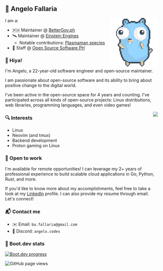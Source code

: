 ## 💚 Angelo Fallaria

<img width=160px align="right" src="https://raw.githubusercontent.com/angelofallars/angelofallars/refs/heads/main/dancing-gopher.gif">

I am a:

* 🇵🇭 Maintainer @ [BetterGov.ph](https://bettergov.ph/)
* 🛰️ Maintainer @ [Einstein Engines](https://github.com/Simple-Station/Einstein-Engines)
  * Notable contributions: [Plasmaman species](https://github.com/Simple-Station/Einstein-Engines/pull/1291)
* 🔵 Staff @ [Open Source Software PH](https://ossph.org/)

### 👋 Hiya!

I'm Angelo, a 22-year-old software engineer and open-source maintainer.

I am passionate about open-source software and its ability to bring about positive change to the digital world.

I've been active in the open-source space for 4 years and counting. I've participated across all kinds of open-source projects: Linux distributions, web libraries, programming languages, and even video games!

<img align="right"
  src="https://github-readme-stats.vercel.app/api?theme=catppuccin_mocha&username=angelofallars&hide=prs,issues,contribs&show=prs_merged,reviews&show_icons=true&rank_icon=percentile&hide_rank=true&include_all_commits=true&disable_animations=false">

### 🔍 Interests

- Linux
- Neovim (and tmux)
- Backend development
- Proton gaming on Linux

### 💼 Open to work

I'm available for remote opportunities!
I can leverage my 2+ years of professional experience to build scalable cloud applications in Go, Python, Rust, and more.

If you'd like to know more about my accomplishments, feel free to take a look at my [LinkedIn](https://www.linkedin.com/in/angelofallaria/) profile.
I can also provide my resume through email. Let's connect!

### 📬 Contact me

- ✉️ Email: `ba.fallaria@gmail.com`
- 💬 Discord: `angelo.codes`

### 🥾 Boot.dev stats

<p align="left">
  <a href="https://www.boot.dev/u/angelothegopher" target="_blank">
    <img src="https://api.boot.dev/v1/users/public/772ab8ba-bb97-4350-a5a8-182d9443e617/thumbnail" alt="Boot.dev progress" width="380px">
  </a>
</p>


<img src="https://komarev.com/ghpvc/?username=angelofallars&color=8839ef&style=flat-square" alt="GitHub page views">
